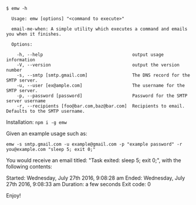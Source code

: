 ```
$ emw -h

  Usage: emw [options] "<command to execute>"

  email-me-when: A simple utility which executes a command and emails you when it finishes.

  Options:

    -h, --help                                  output usage information
    -V, --version                               output the version number
    -s, --smtp [smtp.gmail.com]                 The DNS record for the SMTP server.
    -u, --user [ex@ample.com]                   The username for the SMTP server.
    -p, --password [password]                   Password for the SMTP server username
    -r, --recipients [foo@bar.com,baz@bar.com]  Recipients to email.  Defaults to the SMTP username.
```

Installation: `npm i -g emw`

Given an example usage such as:

```
emw -s smtp.gmail.com -u example@gmail.com -p "example password" -r you@example.com "sleep 5; exit 0;"
```

You would receive an email titled: "Task exited: sleep 5; exit 0;", with the following contents:

Started: Wednesday, July 27th 2016, 9:08:28 am
Ended: Wednesday, July 27th 2016, 9:08:33 am
Duration: a few seconds
Exit code: 0

Enjoy!
